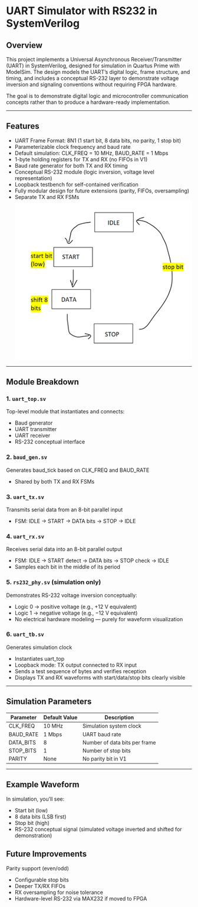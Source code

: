 # UART Simulator with RS232 in SystemVerilog

## Overview

This project implements a Universal Asynchronous Receiver/Transmitter (UART) in SystemVerilog, designed for simulation in Quartus Prime with ModelSim.
The design models the UART’s digital logic, frame structure, and timing, and includes a conceptual RS-232 layer to demonstrate voltage inversion and signaling conventions without requiring FPGA hardware.

The goal is to demonstrate digital logic and microcontroller communication concepts rather than to produce a hardware-ready implementation.

---

## Features

* UART Frame Format: 8N1 (1 start bit, 8 data bits, no parity, 1 stop bit)
* Parameterizable clock frequency and baud rate
* Default simulation: CLK_FREQ = 10 MHz, BAUD_RATE = 1 Mbps
* 1-byte holding registers for TX and RX (no FIFOs in V1)
* Baud rate generator for both TX and RX timing
* Conceptual RS-232 module (logic inversion, voltage level representation)
* Loopback testbench for self-contained verification
* Fully modular design for future extensions (parity, FIFOs, oversampling)
* Separate TX and RX FSMs
![tx_rx_fsm](docs/txrxfsm.png)

---


## Module Breakdown

### 1. `uart_top.sv`
Top-level module that instantiates and connects:
* Baud generator
* UART transmitter
* UART receiver
* RS-232 conceptual interface

### 2. `baud_gen.sv`
Generates baud_tick based on CLK_FREQ and BAUD_RATE
* Shared by both TX and RX FSMs

### 3. `uart_tx.sv`
Transmits serial data from an 8-bit parallel input
* FSM: IDLE → START → DATA bits → STOP → IDLE

### 4. `uart_rx.sv`
Receives serial data into an 8-bit parallel output
* FSM: IDLE → START detect → DATA bits → STOP check → IDLE
* Samples each bit in the middle of its period

### 5. `rs232_phy.sv` (simulation only)
Demonstrates RS-232 voltage inversion conceptually:
* Logic 0 → positive voltage (e.g., +12 V equivalent)
* Logic 1 → negative voltage (e.g., −12 V equivalent)
* No electrical hardware modeling — purely for waveform visualization

### 6. `uart_tb.sv`
Generates simulation clock
* Instantiates uart_top
* Loopback mode: TX output connected to RX input
* Sends a test sequence of bytes and verifies reception
* Displays TX and RX waveforms with start/data/stop bits clearly visible

---

## Simulation Parameters
| Parameter	| Default Value	| Description                   |
| --------- | ------------- | ----------------------------- |
| CLK_FREQ	| 10 MHz	      | Simulation system clock       |
| BAUD_RATE	| 1 Mbps	      | UART baud rate                |
| DATA_BITS	| 8	            | Number of data bits per frame |
| STOP_BITS	| 1	            | Number of stop bits           |
| PARITY	  | None	        | No parity bit in V1           |

---

## Example Waveform

In simulation, you’ll see:
* Start bit (low)
* 8 data bits (LSB first)
* Stop bit (high)
* RS-232 conceptual signal (simulated voltage inverted and shifted for demonstration)

## Future Improvements

Parity support (even/odd)
* Configurable stop bits
* Deeper TX/RX FIFOs
* RX oversampling for noise tolerance
* Hardware-level RS-232 via MAX232 if moved to FPGA
